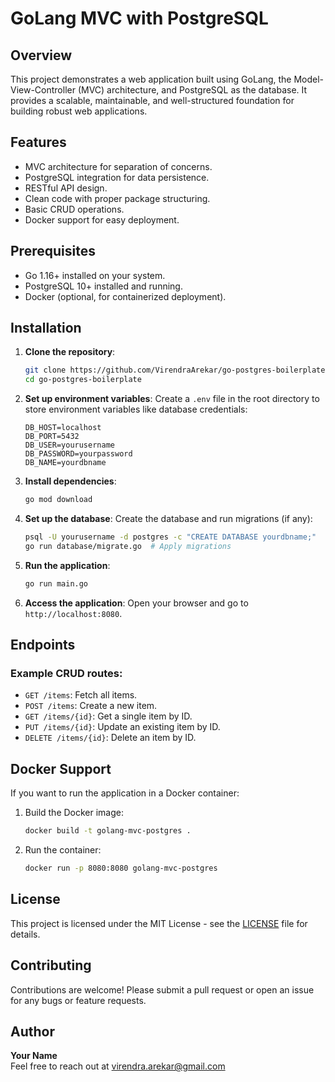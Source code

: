 # GoLang MVC with PostgreSQL

## Overview
This project demonstrates a web application built using GoLang, the Model-View-Controller (MVC) architecture, and PostgreSQL as the database. It provides a scalable, maintainable, and well-structured foundation for building robust web applications.

## Features
- MVC architecture for separation of concerns.
- PostgreSQL integration for data persistence.
- RESTful API design.
- Clean code with proper package structuring.
- Basic CRUD operations.
- Docker support for easy deployment.

## Prerequisites
- Go 1.16+ installed on your system.
- PostgreSQL 10+ installed and running.
- Docker (optional, for containerized deployment).

## Installation

1. **Clone the repository**:
    ```bash
    git clone https://github.com/VirendraArekar/go-postgres-boilerplate.git
    cd go-postgres-boilerplate
    ```

2. **Set up environment variables**:
    Create a `.env` file in the root directory to store environment variables like database credentials:
    ```
    DB_HOST=localhost
    DB_PORT=5432
    DB_USER=yourusername
    DB_PASSWORD=yourpassword
    DB_NAME=yourdbname
    ```

3. **Install dependencies**:
    ```bash
    go mod download
    ```

4. **Set up the database**:
    Create the database and run migrations (if any):
    ```bash
    psql -U yourusername -d postgres -c "CREATE DATABASE yourdbname;"
    go run database/migrate.go  # Apply migrations
    ```

5. **Run the application**:
    ```bash
    go run main.go
    ```

6. **Access the application**:
    Open your browser and go to `http://localhost:8080`.

## Endpoints

### Example CRUD routes:
- `GET /items`: Fetch all items.
- `POST /items`: Create a new item.
- `GET /items/{id}`: Get a single item by ID.
- `PUT /items/{id}`: Update an existing item by ID.
- `DELETE /items/{id}`: Delete an item by ID.

## Docker Support
If you want to run the application in a Docker container:
1. Build the Docker image:
    ```bash
    docker build -t golang-mvc-postgres .
    ```

2. Run the container:
    ```bash
    docker run -p 8080:8080 golang-mvc-postgres
    ```

## License
This project is licensed under the MIT License - see the [LICENSE](LICENSE) file for details.

## Contributing
Contributions are welcome! Please submit a pull request or open an issue for any bugs or feature requests.

## Author
**Your Name**  
Feel free to reach out at [virendra.arekar@gmail.com](mailto:virendra.arekar@gmail.com)
